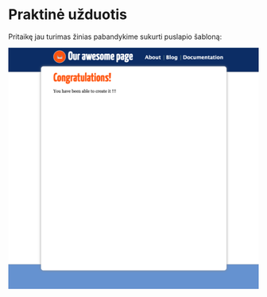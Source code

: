# Praktinė užduotis

Pritaikę jau turimas žinias pabandykime sukurti puslapio šabloną:

![Page layout basic](image/webpage.png)